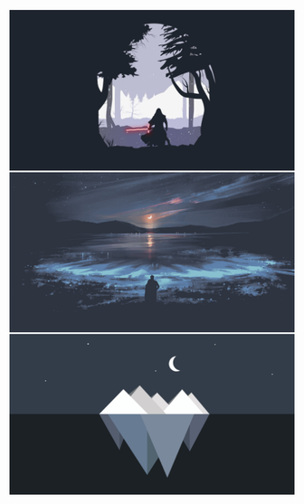 <p align="center">
  <img src="https://raw.githubusercontent.com/andreasgrafen/wallpapers/main/nord/kylo-ren.png" width="600" />
  <img src="https://raw.githubusercontent.com/andreasgrafen/wallpapers/main/nord/lake-galaxy.png" width="600" />
  <img src="https://raw.githubusercontent.com/andreasgrafen/wallpapers/main/nord/iceberg.jpeg" width="600" />
</p>